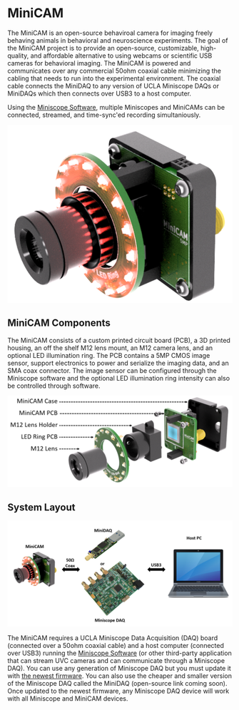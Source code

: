 # MiniCAM
The MiniCAM is an open-source behaviroal camera for imaging freely behaving animals in behavioral and neuroscience experiments. The goal of the MiniCAM project is to provide an open-source, customizable, high-quality, and affordable alternative to using webcams or scientific USB cameras for behavioral imaging. The MiniCAM is powered and communicates over any commercial 50ohm coaxial cable minimizing the cabling that needs to run into the experimental environment. The coaxial cable connects the MiniDAQ to any version of UCLA Miniscope DAQs or MiniDAQs which then connects over USB3 to a host computer.

Using the [Miniscope Software](https://github.com/Aharoni-Lab/Miniscope-DAQ-QT-Software), multiple Miniscopes and MiniCAMs can be connected, streamed, and time-sync'ed recording simultaniously.

<p align="center">
  <img width="600" src="https://github.com/Aharoni-Lab/MiniCAM/blob/master/img/MiniCAM_assembled.png">
</p>

## MiniCAM Components
The MiniCAM consists of a custom printed circuit board (PCB), a 3D printed housing, an off the shelf M12 lens mount, an M12 camera lens, and an optional LED illumination ring. The PCB contains a 5MP CMOS image sensor, support electronics to power and serialize the imaging data, and an SMA coax connector. The image sensor can be configured through the Miniscope software and the optional LED illumination ring intensity can also be controlled through software.

<p align="center">
  <img width="600" src="https://github.com/Aharoni-Lab/MiniCAM/blob/master/img/MiniCAM_exploded.PNG">
</p>

## System Layout

<p align="center">
  <img width="600" src="https://github.com/Aharoni-Lab/MiniCAM/blob/master/img/MiniCAM_layout.PNG">
</p>

The MiniCAM requires a UCLA Miniscope Data Acquisition (DAQ) board (connected over a 50ohm coaxial cable) and a host computer (connected over USB3) running the [Miniscope Software](https://github.com/Aharoni-Lab/Miniscope-DAQ-QT-Software) (or other third-party application that can stream UVC cameras and can communicate through a Miniscope DAQ). You can use any generation of Miniscope DAQ but you must update it with [the newest firmware](https://github.com/Aharoni-Lab/Miniscope-DAQ-Cypress-firmware). You can also use the cheaper and smaller version of the Miniscope DAQ called the MiniDAQ (open-source link coming soon). Once updated to the newest firmware, any Miniscope DAQ device will work with all Miniscope and MiniCAM devices. 
